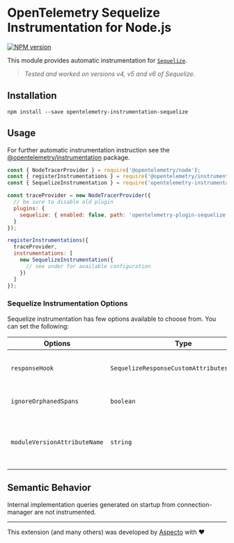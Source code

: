 # OpenTelemetry Sequelize Instrumentation for Node.js
[![NPM version](https://img.shields.io/npm/v/opentelemetry-instrumentation-sequelize.svg)](https://www.npmjs.com/package/opentelemetry-instrumentation-sequelize)

This module provides automatic instrumentation for [`Sequelize`](https://sequelize.org/).  
> _Tested and worked on versions v4, v5 and v6 of Sequelize._

## Installation

```
npm install --save opentelemetry-instrumentation-sequelize
```

## Usage
For further automatic instrumentation instruction see the [@opentelemetry/instrumentation](https://github.com/open-telemetry/opentelemetry-js/tree/main/packages/opentelemetry-instrumentation) package.

```js
const { NodeTracerProvider } = require('@opentelemetry/node');
const { registerInstrumentations } = require('@opentelemetry/instrumentation');
const { SequelizeInstrumentation } = require('opentelemetry-instrumentation-sequelize');

const traceProvider = new NodeTracerProvider({
  // be sure to disable old plugin
  plugins: {
    sequelize: { enabled: false, path: 'opentelemetry-plugin-sequelize' }
  }
});

registerInstrumentations({
  traceProvider,
  instrumentations: [
    new SequelizeInstrumentation({
      // see under for available configuration
    })
  ]
});
```

### Sequelize Instrumentation Options

Sequelize instrumentation has few options available to choose from. You can set the following:

| Options        | Type                                   | Description                                                                                     |
| -------------- | -------------------------------------- | ----------------------------------------------------------------------------------------------- |
| `responseHook` | `SequelizeResponseCustomAttributesFunction` | Hook called before response is returned, which allows to add custom attributes to span.      |
| `ignoreOrphanedSpans` | `boolean` | Set to true if you only want to trace operation which has parent spans |
| `moduleVersionAttributeName` | `string` | If passed, a span attribute will be added to all spans with key of the provided `moduleVersionAttributeName` and value of the patched module version |

## Semantic Behavior
Internal implementation queries generated on startup from connection-manager are not instrumented.

---

This extension (and many others) was developed by [Aspecto](https://www.aspecto.io/) with ❤️
